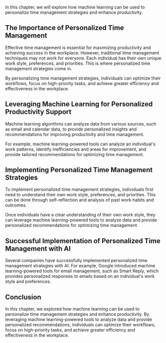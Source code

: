 
In this chapter, we will explore how machine learning can be used to personalize time management strategies and enhance productivity.

The Importance of Personalized Time Management
----------------------------------------------

Effective time management is essential for maximizing productivity and achieving success in the workplace. However, traditional time management techniques may not work for everyone. Each individual has their own unique work style, preferences, and priorities. This is where personalized time management strategies come in.

By personalizing time management strategies, individuals can optimize their workflows, focus on high-priority tasks, and achieve greater efficiency and effectiveness in the workplace.

Leveraging Machine Learning for Personalized Productivity Support
-----------------------------------------------------------------

Machine learning algorithms can analyze data from various sources, such as email and calendar data, to provide personalized insights and recommendations for improving productivity and time management.

For example, machine learning-powered tools can analyze an individual's work patterns, identify inefficiencies and areas for improvement, and provide tailored recommendations for optimizing time management.

Implementing Personalized Time Management Strategies
----------------------------------------------------

To implement personalized time management strategies, individuals first need to understand their own work style, preferences, and priorities. This can be done through self-reflection and analysis of past work habits and outcomes.

Once individuals have a clear understanding of their own work style, they can leverage machine learning-powered tools to analyze data and provide personalized recommendations for optimizing time management.

Successful Implementation of Personalized Time Management with AI
-----------------------------------------------------------------

Several companies have successfully implemented personalized time management strategies with AI. For example, Google introduced machine learning-powered tools for email management, such as Smart Reply, which provides personalized responses to emails based on an individual's work style and preferences.

Conclusion
----------

In this chapter, we explored how machine learning can be used to personalize time management strategies and enhance productivity. By leveraging machine learning-powered tools to analyze data and provide personalized recommendations, individuals can optimize their workflows, focus on high-priority tasks, and achieve greater efficiency and effectiveness in the workplace.
